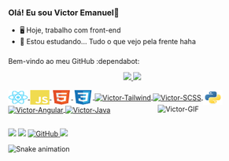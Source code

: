 <!-- ### Olá! Eu sou Victor Emanuel 👋

- ⚡ Fun fact: ...
-->
### Olá! Eu sou Victor Emanuel👋 
- 🖥️ Hoje, trabalho com front-end
- 🔭 Estou estudando... Tudo o que vejo pela frente haha
###
Bem-vindo ao meu GitHub :dependabot:

<div align="center">
  <a href="https://github.com/VictorEmanuel08">
  <img height="180em" src="https://github-readme-stats.vercel.app/api?username=VictorEmanuel08&show_icons=true&theme=dark&include_all_commits=true&count_private=true"/>
  <img height="180em" src="https://github-readme-stats.vercel.app/api/top-langs/?username=VictorEmanuel08&layout=compact&langs_count=7&theme=dark"/>
</div>

<div style="display: inline_block"><br>
  <img align="center" alt="Victor-React" height="30" width="40" src="https://raw.githubusercontent.com/devicons/devicon/master/icons/react/react-original.svg">
  <img align="center" alt="Victor-Js" height="30" width="40" src="https://raw.githubusercontent.com/devicons/devicon/master/icons/javascript/javascript-plain.svg">
  <img align="center" alt="Victor-HTML" height="30" width="40" src="https://raw.githubusercontent.com/devicons/devicon/master/icons/html5/html5-original.svg">
  <img align="center" alt="Victor-CSS" height="30" width="40" src="https://raw.githubusercontent.com/devicons/devicon/master/icons/css3/css3-original.svg">      <img align="center" alt="Victor-Tailwind" height="60" width="70" src="https://cdn.jsdelivr.net/gh/devicons/devicon/icons/tailwindcss/tailwindcss-original-wordmark.svg">       
  <img align="center" alt="Victor-SCSS" height="30" width="40" src="https://cdn.jsdelivr.net/gh/devicons/devicon/icons/sass/sass-original.svg">        
  <img align="center" alt="Victor-Python" height="30" width="40" src="https://raw.githubusercontent.com/devicons/devicon/master/icons/python/python-original.svg">
  <img align="center" alt="Victor-Angular" height="30" width="40" src="https://cdn.jsdelivr.net/gh/devicons/devicon/icons/angularjs/angularjs-original.svg" >        
  <img align="center" alt="Victor-Java" height="30" width="40" src="https://cdn.jsdelivr.net/gh/devicons/devicon/icons/java/java-original-wordmark.svg" >
  <img align="right" alt="Victor-GIF" height="200" width="200" src="https://cdn.discordapp.com/attachments/691084719953281026/1132785869036716213/picasion.com_1c62f4f31f20911d37e50769b9364130.gif">
</div>

  ##
 
<div> 
  <a href="https://www.linkedin.com/in/victor--emanuel" target="_blank"><img src="https://img.shields.io/badge/-LinkedIn-%230077B5?style=for-the-badge&logo=linkedin&logoColor=white" target="_blank"></a> 
  <a href = "mailto:victorem3181@gmail.com"><img src="https://img.shields.io/badge/Gmail-D14836?style=for-the-badge&logo=gmail&logoColor=white" target="_blank"></a>
  <a href="https://github.com/VictorEmanuel08" target="_blank" >  
    <img alt="GitHub" src="https://img.shields.io/badge/GitHub-100000?style=for-the-badge&logo=github&logoColor=white" target="_blank">
  </a>
  <a href="https://instagram.com/vvictor__emanuel" target="_blank"><img src="https://img.shields.io/badge/-Instagram-%23E4405F?style=for-the-badge&logo=instagram&logoColor=white" target="_blank"></a>
</div>

![Snake animation](https://github.com/VictorEmanuel08/VictorEmanuel08/blob/output/github-contribution-grid-snake.svg)
